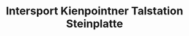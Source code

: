 ---
title: "Intersport Kienpointner Talstation Steinplatte"
url: /waidring/intersport-kienpointner-talstation-steinplatte/
shop: Sport
---